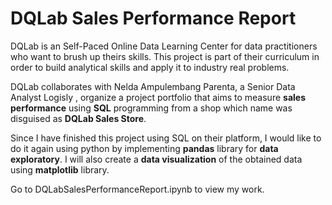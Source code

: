 # DQLab Sales Performance Report

DQLab is an Self-Paced Online Data Learning Center for data practitioners who want to brush up theirs skills. This project is part of their curriculum in order to build analytical skills and apply it to industry real problems.

DQLab collaborates with Nelda Ampulembang Parenta, a Senior Data Analyst Logisly , organize a project portfolio that aims to measure **sales performance** using **SQL** programming from a shop which name was disguised as **DQLab Sales Store**.

Since I have finished this project using SQL on their platform, I would like to do it again using python by implementing **pandas** library for **data exploratory**. I will also create a **data visualization** of the obtained data using **matplotlib** library.

Go to DQLabSalesPerformanceReport.ipynb to view my work.
